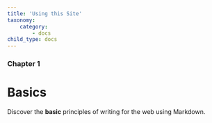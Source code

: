 ```yaml
---
title: 'Using this Site'
taxonomy:
    category:
        - docs
child_type: docs
---
```


### Chapter 1

# Basics

Discover the **basic** principles of writing for the web using Markdown.
